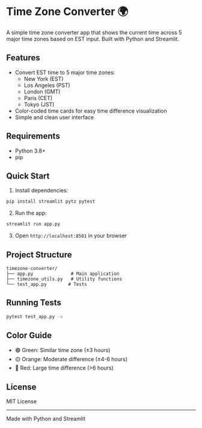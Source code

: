 # Time Zone Converter 🌍

A simple time zone converter app that shows the current time across 5 major time zones based on EST input. Built with Python and Streamlit.

## Features

- Convert EST time to 5 major time zones:
  - New York (EST)
  - Los Angeles (PST)
  - London (GMT)
  - Paris (CET)
  - Tokyo (JST)
- Color-coded time cards for easy time difference visualization
- Simple and clean user interface

## Requirements

- Python 3.8+
- pip

## Quick Start

1. Install dependencies:
```bash
pip install streamlit pytz pytest
```

2. Run the app:
```bash
streamlit run app.py
```

3. Open `http://localhost:8501` in your browser

## Project Structure

```
timezone-converter/
├── app.py              # Main application
├── timezone_utils.py   # Utility functions
└── test_app.py        # Tests
```

## Running Tests

```bash
pytest test_app.py -v
```

## Color Guide

- 🟢 Green: Similar time zone (±3 hours)
- 🟡 Orange: Moderate difference (±4-6 hours)
- 🔴 Red: Large time difference (>6 hours)

## License

MIT License

---
Made with Python and Streamlit